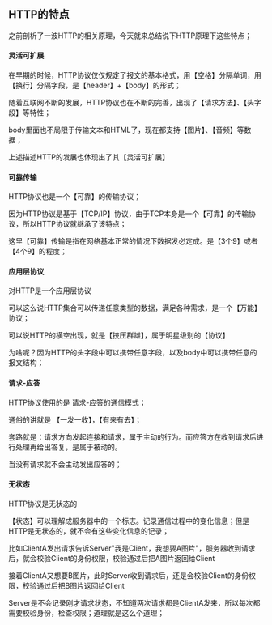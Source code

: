 ## HTTP的特点

之前剖析了一波HTTP的相关原理，今天就来总结说下HTTP原理下这些特点；

#### 灵活可扩展

在早期的时候，HTTP协议仅仅规定了报文的基本格式，用【空格】分隔单词，用【换行】分隔字段，是【header】+【body】的形式；

随着互联网不断的发展，HTTP协议也在不断的完善，出现了【请求方法】、【头字段】等特性；

body里面也不局限于传输文本和HTML了，现在都支持【图片】、【音频】等数据；

上述描述HTTP的发展也体现出了其【灵活可扩展】

#### 可靠传输

HTTP协议也是一个【可靠】的传输协议；

因为HTTP协议是基于【TCP/IP】协议，由于TCP本身是一个【可靠】的传输协议，所以HTTP协议就继承了该特点；

这里【可靠】传输是指在网络基本正常的情况下数据发必定成。是【3个9】或者【4个9】的程度；

#### 应用层协议

对HTTP是一个应用层协议

可以这么说HTTP集合可以传递任意类型的数据，满足各种需求，是一个【万能】协议；

可以说HTTP的横空出现，就是【技压群雄】，属于明星级别的【协议】

为啥呢？因为HTTP的头字段中可以携带任意字段，以及body中可以携带任意的报文结构；

#### 请求-应答

HTTP协议使用的是 请求-应答的通信模式；

通俗的讲就是 【一发一收】，【有来有去】；

套路就是：请求方向发起连接和请求，属于主动的行为。而应答方在收到请求后进行处理再给出答复，是属于被动的。

当没有请求就不会主动发出应答的；

#### 无状态

HTTP协议是无状态的

【状态】可以理解成服务器中的一个标志。记录通信过程中的变化信息；但是HTTP是无状态的，就不会有这些变化信息的记录；

比如ClientA发出请求告诉Server"我是Client，我想要A图片"，服务器收到请求后，就会校验Client的身份权限，校验通过后把A图片返回给Client

接着ClientA又想要B图片，此时Server收到请求后，还是会校验Client的身份权限，校验通过后把B图片返回给Client

Server是不会记录刚才请求状态，不知道两次请求都是ClientA发来，所以每次都需要校验身份，检查权限；道理就是这么个道理；



